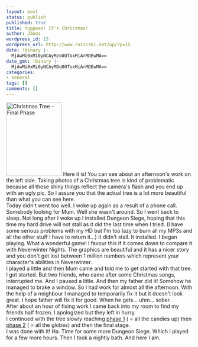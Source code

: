 ```yaml
---
layout: post
status: publish
published: true
title: Yuppeee! It's Christmas!
author: János
wordpress_id: 15
wordpress_url: http://www.rusiczki.net/wp/?p=15
date: !binary |-
  MjAwMi0xMi0yNCAyMzo0OToxMiArMDEwMA==
date_gmt: !binary |-
  MjAwMi0xMi0yNCAyMDo0OToxMiArMDEwMA==
categories:
- General
tags: []
comments: []
---
```

<p><a href="http://www.rusiczki.net/blog/blogpics/chrismtas_tree-final.php" onclick="window.open('http://www.rusiczki.net/blog/blogpics/chrismtas_tree-final.php','popup','width=400,height=533,scrollbars=no,resizable=no,toolbar=no,directories=no,location=no,menubar=no,status=no,left=0,top=0'); return false"><img src="http://www.rusiczki.net/blog/blogpics/chrismtas_tree-final-thumb.jpg" width="150" height="199" border="0" alt="Christmas Tree - Final Phase" class="postimage" /></a> Here it is! You can see about an afternoon's work on the left side. Taking photos of a Christmas tree is kind of problematic because all those shiny things reflect the camera's flash and you end up with an ugly pic. So I assure you that the actual tree is a lot more beautiful than what you can see here.<br />
Today didn't went too well. I woke up again as a result of a phone call. Somebody looking for Mum. Well she wasn't around. So I went back to sleep. Not long after I woke up I installed Dungeon Siege, hoping that this time my hard drive will not stall as it did the last time when I tried. (I have some serious problems with my HD but I'm too lazy to burn all my MP3s and all the other stuff I have to return it...) It didn't stall. It installed. I began playing. What a wonderful game! I favour this if it comes down to compare it with Neverwinter Nights. The graphics are beautiful and it has a nicer story and you don't get lost between 1 million numbers which represent your character's abilities in Neverwinter.<br />
I played a little and then Mum came and told me to get started with that tree. I got started. But two friends, who came after some Christmas songs, interrupted me. And I paused a little. And then my father did it! Somehow he managed to brake a window. So I had work for almost all the afternoon. With the help of a neighbour I managed to temporarily fix it but it doesn't look great. I hope father will fix it for good. When he gets... uhm... sober.<br />
After about an hour of fixing work I came back into my room to find my friends half frozen. I apologized but they left in hurry.<br />
I continued with the tree slowly reaching <a href="http://www.rusiczki.net/blog/blogpics/chrismtas_tree-layer_1.php" onclick="window.open('http://www.rusiczki.net/blog/blogpics/chrismtas_tree-layer_1.php','popup','width=400,height=533,scrollbars=no,resizable=no,toolbar=no,directories=no,location=no,menubar=no,status=no,left=0,top=0'); return false">phase 1</a> ( = all the candies up) then <a href="http://www.rusiczki.net/blog/blogpics/chrismtas_tree-layer_2.php" onclick="window.open('http://www.rusiczki.net/blog/blogpics/chrismtas_tree-layer_2.php','popup','width=400,height=533,scrollbars=no,resizable=no,toolbar=no,directories=no,location=no,menubar=no,status=no,left=0,top=0'); return false">phase 2</a> ( = all the globes) and then the final stage.<br />
I was done with it! Ha. Time for some more Dungeon Siege. Which I played for a few more hours. Then I took a nightly bath. And here I am.</p>
